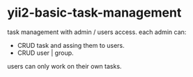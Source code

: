 # yii2-basic-task-management
task management with admin / users access.
each admin can:
  * CRUD task and assing them to users.
  * CRUD user | group.
<p>users can only work on their own tasks.</p>
